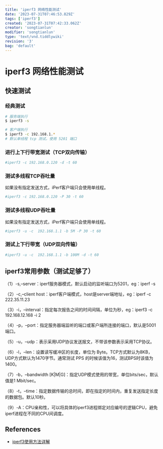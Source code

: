 ```yaml
---
title: 'iperf3 网络性能测试'
date: '2023-07-31T07:46:53.829Z'
tags: ['iperf3']
created: '2023-07-31T07:42:33.062Z'
creator: 'songtianlun'
modifier: 'songtianlun'
type: 'text/vnd.tiddlywiki'
revision: '3'
bag: 'default'
---
```


<!-- Exported from TiddlyWiki at 12:15, 19th 八月 2023 -->

# iperf3 网络性能测试

## 快速测试

### 经典测试

```bash
# 服务端执行
$ iperf3 -s

# 客户端执行
$ iperf3 -c 192.168.1.*
# 默认单线程 tcp 测试，使用 5201 端口
```

### 进行上下行带宽测试（TCP双向传输）

```bash
#iperf3 -c 192.168.0.120 -d -t 60
```

### 测试多线程TCP吞吐量

如果没有指定发送方式，iPerf客户端只会使用单线程。

```bash
#iperf3 -c 192.168.0.120 -P 30 -t 60
```

### 测试多线程UDP吞吐量

如果没有指定发送方式，iPerf客户端只会使用单线程。

```bash
#iperf3 -u -c  192.168.1.1 -b 5M -P 30 -t 60
```

### 测试上下行带宽（UDP双向传输）

```bash
#iperf3 -u -c  192.168.1.1 -b 100M -d -t 60
```

## iperf3常用参数（测试足够了）

（1）-s,–server：iperf服务器模式，默认启动的监听端口为5201，eg：iperf -s

（2）-c,–client host：iperf客户端模式，host是server端地址，eg：iperf -c 222.35.11.23

（3）-i，–interval：指定每次报告之间的时间间隔，单位为秒，eg：iperf3 -c 192.168.12.168 -i 2

（4）-p，–port：指定服务器端监听的端口或客户端所连接的端口，默认是5001端口。

（5）-u，–udp：表示采用UDP协议发送报文，不带该参数表示采用TCP协议。

（6）-l，–len：设置读写缓冲区的长度，单位为 Byte。TCP方式默认为8KB，UDP方式默认为1470字节。通常测试 PPS 的时候该值为16，测试BPS时该值为1400。

（7）-b，–bandwidth [K|M|G]：指定UDP模式使用的带宽，单位bits/sec，默认值是1 Mbit/sec。

（8）-t，–time：指定数据传输的总时间，即在指定的时间内，重复发送指定长度的数据包。默认10秒。

（9）-A：CPU亲和性，可以将具体的iperf3进程绑定对应编号的逻辑CPU，避免iperf进程在不同的CPU间调度。

## References

* [iperf3使用方法详解](https://zhuanlan.zhihu.com/p/314727150)